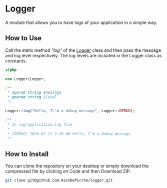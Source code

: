 # Logger

A module that allows you to have logs of your application in a simple way.

## How to Use

Call the static method *"log"* of the [Logger](src/logger/Logger.php) class and then pass the message and log level respectively. The log levels are included in the Logger class as constants.

```php
<?php

use Logger\Logger;

/**
 * @param string $message
 * @param string $level
 */

Logger::log("Hello, I\'m a debug message", Logger::DEBUG);

/**
 * In log/application.log file
 * 
 * [DEBUG] 2023-02-12 2:10 AM Hello, I'm a debug message
 */

```

## How to Install

You can clone the repository on your desktop or simply download the compressed file by clicking on Code and then Download ZIP.

```bash
git clone git@github.com:AssoDePicche/logger.git
```
